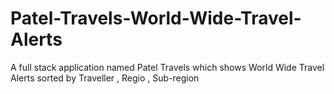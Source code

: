 # Patel-Travels-World-Wide-Travel-Alerts
A full stack application named Patel Travels which shows World Wide Travel Alerts sorted by Traveller , Regio , Sub-region
